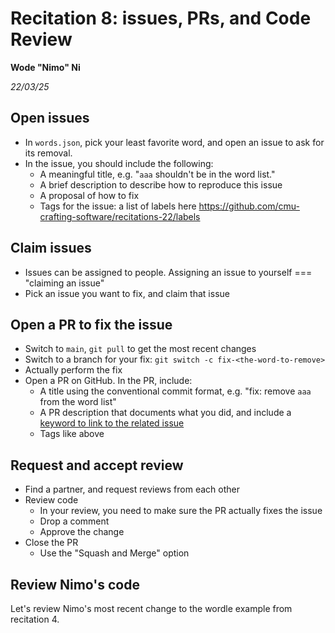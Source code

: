 # Recitation 8: issues, PRs, and Code Review 

__Wode "Nimo" Ni__

_22/03/25_


## Open issues

* In `words.json`, pick your least favorite word, and open an issue to ask for its removal.
* In the issue, you should include the following:
  * A meaningful title, e.g. "`aaa` shouldn't be in the word list."
  * A brief description to describe how to reproduce this issue
  * A proposal of how to fix
  * Tags for the issue: a list of labels here <https://github.com/cmu-crafting-software/recitations-22/labels>

## Claim issues

* Issues can be assigned to people. Assigning an issue to yourself === "claiming an issue"
* Pick an issue you want to fix, and claim that issue

## Open a PR to fix the issue

* Switch to `main`, `git pull` to get the most recent changes
* Switch to a branch for your fix: `git switch -c fix-<the-word-to-remove>`
* Actually perform the fix
* Open a PR on GitHub. In the PR, include:
  * A title using the conventional commit format, e.g. "fix: remove `aaa` from the word list"
  * A PR description that documents what you did, and include a [keyword to link to the related issue](https://docs.github.com/en/issues/tracking-your-work-with-issues/linking-a-pull-request-to-an-issue#linking-a-pull-request-to-an-issue-using-a-keyword)
  * Tags like above

## Request and accept review

* Find a partner, and request reviews from each other
* Review code
  * In your review, you need to make sure the PR actually fixes the issue
  * Drop a comment
  * Approve the change
* Close the PR
  * Use the "Squash and Merge" option


## Review Nimo's code

Let's review Nimo's most recent change to the wordle example from recitation 4.
